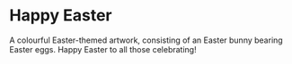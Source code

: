 # Happy Easter

A colourful Easter-themed artwork, consisting of an Easter bunny bearing Easter eggs. Happy Easter to all those celebrating!
